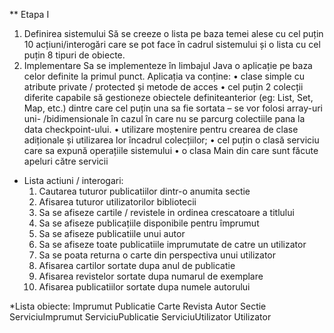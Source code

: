 ** Etapa I 
1) Definirea sistemului 
Să se creeze o lista pe baza temei alese cu cel puțin 10 acțiuni/interogări care se pot face în cadrul 
sistemului și o lista cu cel puțin 8 tipuri de obiecte. 
2) Implementare 
Sa se implementeze în limbajul Java o aplicație pe baza celor definite la primul punct. 
Aplicația va conține: 
• clase simple cu atribute private / protected și metode de acces 
• cel puțin 2 colecții diferite capabile să gestioneze obiectele definiteanterior (eg: List, Set, Map, etc.) 
dintre care cel puțin una sa fie sortata – se vor folosi array-uri uni- /bidimensionale în cazul în care nu se 
parcurg colectiile pana la data checkpoint-ului. 
• utilizare moștenire pentru crearea de clase adiționale și utilizarea lor încadrul colecțiilor; 
• cel puțin o clasă serviciu care sa expună operațiile sistemului 
• o clasa Main din care sunt făcute apeluri către servicii

* Lista actiuni / interogari:
  1. Cautarea tuturor publicatiilor dintr-o anumita sectie
  2. Afisarea tuturor utilizatorilor bibliotecii
  3. Sa se afiseze cartile / revistele in ordinea crescatoare a titlului
  4. Sa se afiseze publicațiile disponibile pentru împrumut
  5. Sa se afiseze publicatiile unui autor
  6. Sa se afiseze toate publicatiile imprumutate de catre un utilizator
  7. Sa se poata returna o carte din perspectiva unui utilizator
  8. Afisarea cartilor sortate dupa anul de publicatie
  9. Afisarea revistelor sortate dupa numarul de exemplare
  10. Afisarea publicatiilor sortate dupa numele autorului

*Lista obiecte:
Imprumut
Publicatie
Carte
Revista
Autor
Sectie
ServiciuImprumut
ServiciuPublicatie
ServiciuUtilizator
Utilizator
